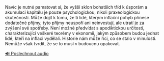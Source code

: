 
Navíc je nutné pamatovat si, že vyšší sklon bohatších tříd k úsporám a akumulaci kapitálu je pouze psychologickou, nikoli praxeologickou skutečností. Může dojít k tomu, že ti lidé, kterým inflační pohyb přinese dodatečné příjmy, tyto příjmy neuspoří ani neinvestují, ale utratí je za zvýšení své spotřeby. Není možné předvídat s apodiktickou určitostí, charakterizující veškeré teorémy v ekonomii, jakým způsobem budou jednat lidé, kteří na inflaci vydělali. Historie nám může říci, co se stalo v minulosti. Nemůže však tvrdit, že se to musí v budoucnu opakovat.

[🔊 Poslechnout audio](/data/7-paragraphs/audio/chapter_100/para_001-Navc-je-nutn-pamatovat-si-e-vy-sklon-bohat.mp3)
